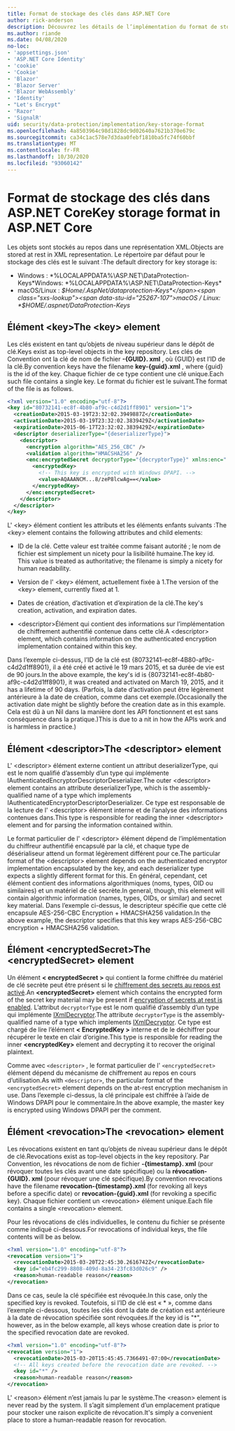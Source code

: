 ```yaml
---
title: Format de stockage des clés dans ASP.NET Core
author: rick-anderson
description: Découvrez les détails de l’implémentation du format de stockage de la clé de protection des données ASP.NET Core.
ms.author: riande
ms.date: 04/08/2020
no-loc:
- 'appsettings.json'
- 'ASP.NET Core Identity'
- 'cookie'
- 'Cookie'
- 'Blazor'
- 'Blazor Server'
- 'Blazor WebAssembly'
- 'Identity'
- "Let's Encrypt"
- 'Razor'
- 'SignalR'
uid: security/data-protection/implementation/key-storage-format
ms.openlocfilehash: 4a8503964c98d1828dc9d02640a7621b370e679c
ms.sourcegitcommit: ca34c1ac578e7d3daa0febf1810ba5fc74f60bbf
ms.translationtype: MT
ms.contentlocale: fr-FR
ms.lasthandoff: 10/30/2020
ms.locfileid: "93060142"
---
```

# <a name="key-storage-format-in-aspnet-core"></a><span data-ttu-id="25267-103">Format de stockage des clés dans ASP.NET Core</span><span class="sxs-lookup"><span data-stu-id="25267-103">Key storage format in ASP.NET Core</span></span>

<a name="data-protection-implementation-key-storage-format"></a>

<span data-ttu-id="25267-104">Les objets sont stockés au repos dans une représentation XML.</span><span class="sxs-lookup"><span data-stu-id="25267-104">Objects are stored at rest in XML representation.</span></span> <span data-ttu-id="25267-105">Le répertoire par défaut pour le stockage des clés est le suivant :</span><span class="sxs-lookup"><span data-stu-id="25267-105">The default directory for key storage is:</span></span>

* <span data-ttu-id="25267-106">Windows : \*%LOCALAPPDATA%\ASP.NET\DataProtection-Keys\*</span><span class="sxs-lookup"><span data-stu-id="25267-106">Windows: \*%LOCALAPPDATA%\ASP.NET\DataProtection-Keys\*</span></span>
* <span data-ttu-id="25267-107">macOS/Linux : *$Home/.AspNet/dataprotection-Keys*</span><span class="sxs-lookup"><span data-stu-id="25267-107">macOS / Linux: *$HOME/.aspnet/DataProtection-Keys*</span></span>

## <a name="the-key-element"></a><span data-ttu-id="25267-108">Élément \<key></span><span class="sxs-lookup"><span data-stu-id="25267-108">The \<key> element</span></span>

<span data-ttu-id="25267-109">Les clés existent en tant qu’objets de niveau supérieur dans le dépôt de clé.</span><span class="sxs-lookup"><span data-stu-id="25267-109">Keys exist as top-level objects in the key repository.</span></span> <span data-ttu-id="25267-110">Les clés de Convention ont la clé de nom de fichier **-{GUID}. xml** , où {GUID} est l’ID de la clé.</span><span class="sxs-lookup"><span data-stu-id="25267-110">By convention keys have the filename **key-{guid}.xml** , where {guid} is the id of the key.</span></span> <span data-ttu-id="25267-111">Chaque fichier de ce type contient une clé unique.</span><span class="sxs-lookup"><span data-stu-id="25267-111">Each such file contains a single key.</span></span> <span data-ttu-id="25267-112">Le format du fichier est le suivant.</span><span class="sxs-lookup"><span data-stu-id="25267-112">The format of the file is as follows.</span></span>

```xml
<?xml version="1.0" encoding="utf-8"?>
<key id="80732141-ec8f-4b80-af9c-c4d2d1ff8901" version="1">
  <creationDate>2015-03-19T23:32:02.3949887Z</creationDate>
  <activationDate>2015-03-19T23:32:02.3839429Z</activationDate>
  <expirationDate>2015-06-17T23:32:02.3839429Z</expirationDate>
  <descriptor deserializerType="{deserializerType}">
    <descriptor>
      <encryption algorithm="AES_256_CBC" />
      <validation algorithm="HMACSHA256" />
      <enc:encryptedSecret decryptorType="{decryptorType}" xmlns:enc="...">
        <encryptedKey>
          <!-- This key is encrypted with Windows DPAPI. -->
          <value>AQAAANCM...8/zeP8lcwAg==</value>
        </encryptedKey>
      </enc:encryptedSecret>
    </descriptor>
  </descriptor>
</key>
```

<span data-ttu-id="25267-113">L' \<key> élément contient les attributs et les éléments enfants suivants :</span><span class="sxs-lookup"><span data-stu-id="25267-113">The \<key> element contains the following attributes and child elements:</span></span>

* <span data-ttu-id="25267-114">ID de la clé. Cette valeur est traitée comme faisant autorité ; le nom de fichier est simplement un nicety pour la lisibilité humaine.</span><span class="sxs-lookup"><span data-stu-id="25267-114">The key id. This value is treated as authoritative; the filename is simply a nicety for human readability.</span></span>

* <span data-ttu-id="25267-115">Version de l' \<key> élément, actuellement fixée à 1.</span><span class="sxs-lookup"><span data-stu-id="25267-115">The version of the \<key> element, currently fixed at 1.</span></span>

* <span data-ttu-id="25267-116">Dates de création, d’activation et d’expiration de la clé.</span><span class="sxs-lookup"><span data-stu-id="25267-116">The key's creation, activation, and expiration dates.</span></span>

* <span data-ttu-id="25267-117">\<descriptor>Élément qui contient des informations sur l’implémentation de chiffrement authentifié contenue dans cette clé.</span><span class="sxs-lookup"><span data-stu-id="25267-117">A \<descriptor> element, which contains information on the authenticated encryption implementation contained within this key.</span></span>

<span data-ttu-id="25267-118">Dans l’exemple ci-dessus, l’ID de la clé est {80732141-ec8f-4B80-af9c-c4d2d1ff8901}, il a été créé et activé le 19 mars 2015, et sa durée de vie est de 90 jours.</span><span class="sxs-lookup"><span data-stu-id="25267-118">In the above example, the key's id is {80732141-ec8f-4b80-af9c-c4d2d1ff8901}, it was created and activated on March 19, 2015, and it has a lifetime of 90 days.</span></span> <span data-ttu-id="25267-119">(Parfois, la date d’activation peut être légèrement antérieure à la date de création, comme dans cet exemple.</span><span class="sxs-lookup"><span data-stu-id="25267-119">(Occasionally the activation date might be slightly before the creation date as in this example.</span></span> <span data-ttu-id="25267-120">Cela est dû à un Nil dans la manière dont les API fonctionnent et est sans conséquence dans la pratique.)</span><span class="sxs-lookup"><span data-stu-id="25267-120">This is due to a nit in how the APIs work and is harmless in practice.)</span></span>

## <a name="the-descriptor-element"></a><span data-ttu-id="25267-121">Élément \<descriptor></span><span class="sxs-lookup"><span data-stu-id="25267-121">The \<descriptor> element</span></span>

<span data-ttu-id="25267-122">L' \<descriptor> élément externe contient un attribut deserializerType, qui est le nom qualifié d’assembly d’un type qui implémente IAuthenticatedEncryptorDescriptorDeserializer.</span><span class="sxs-lookup"><span data-stu-id="25267-122">The outer \<descriptor> element contains an attribute deserializerType, which is the assembly-qualified name of a type which implements IAuthenticatedEncryptorDescriptorDeserializer.</span></span> <span data-ttu-id="25267-123">Ce type est responsable de la lecture de l' \<descriptor> élément interne et de l’analyse des informations contenues dans.</span><span class="sxs-lookup"><span data-stu-id="25267-123">This type is responsible for reading the inner \<descriptor> element and for parsing the information contained within.</span></span>

<span data-ttu-id="25267-124">Le format particulier de l' \<descriptor> élément dépend de l’implémentation du chiffreur authentifié encapsulé par la clé, et chaque type de désérialiseur attend un format légèrement différent pour ce.</span><span class="sxs-lookup"><span data-stu-id="25267-124">The particular format of the \<descriptor> element depends on the authenticated encryptor implementation encapsulated by the key, and each deserializer type expects a slightly different format for this.</span></span> <span data-ttu-id="25267-125">En général, cependant, cet élément contient des informations algorithmiques (noms, types, OID ou similaires) et un matériel de clé secrète.</span><span class="sxs-lookup"><span data-stu-id="25267-125">In general, though, this element will contain algorithmic information (names, types, OIDs, or similar) and secret key material.</span></span> <span data-ttu-id="25267-126">Dans l’exemple ci-dessus, le descripteur spécifie que cette clé encapsule AES-256-CBC Encryption + HMACSHA256 validation.</span><span class="sxs-lookup"><span data-stu-id="25267-126">In the above example, the descriptor specifies that this key wraps AES-256-CBC encryption + HMACSHA256 validation.</span></span>

## <a name="the-encryptedsecret-element"></a><span data-ttu-id="25267-127">Élément \<encryptedSecret></span><span class="sxs-lookup"><span data-stu-id="25267-127">The \<encryptedSecret> element</span></span>

<span data-ttu-id="25267-128">Un élément **&lt; encryptedSecret &gt;** qui contient la forme chiffrée du matériel de clé secrète peut être présent si le [chiffrement des secrets au repos est activé](xref:security/data-protection/implementation/key-encryption-at-rest).</span><span class="sxs-lookup"><span data-stu-id="25267-128">An **&lt;encryptedSecret&gt;** element which contains the encrypted form of the secret key material may be present if [encryption of secrets at rest is enabled](xref:security/data-protection/implementation/key-encryption-at-rest).</span></span> <span data-ttu-id="25267-129">L’attribut `decryptorType` est le nom qualifié d’assembly d’un type qui implémente [IXmlDecryptor](/dotnet/api/microsoft.aspnetcore.dataprotection.xmlencryption.ixmldecryptor).</span><span class="sxs-lookup"><span data-stu-id="25267-129">The attribute `decryptorType` is the assembly-qualified name of a type which implements [IXmlDecryptor](/dotnet/api/microsoft.aspnetcore.dataprotection.xmlencryption.ixmldecryptor).</span></span> <span data-ttu-id="25267-130">Ce type est chargé de lire l’élément **&lt; EncryptedKey &gt;** interne et de le déchiffrer pour récupérer le texte en clair d’origine.</span><span class="sxs-lookup"><span data-stu-id="25267-130">This type is responsible for reading the inner **&lt;encryptedKey&gt;** element and decrypting it to recover the original plaintext.</span></span>

<span data-ttu-id="25267-131">Comme avec `<descriptor>` , le format particulier de l' `<encryptedSecret>` élément dépend du mécanisme de chiffrement au repos en cours d’utilisation.</span><span class="sxs-lookup"><span data-stu-id="25267-131">As with `<descriptor>`, the particular format of the `<encryptedSecret>` element depends on the at-rest encryption mechanism in use.</span></span> <span data-ttu-id="25267-132">Dans l’exemple ci-dessus, la clé principale est chiffrée à l’aide de Windows DPAPI pour le commentaire.</span><span class="sxs-lookup"><span data-stu-id="25267-132">In the above example, the master key is encrypted using Windows DPAPI per the comment.</span></span>

## <a name="the-revocation-element"></a><span data-ttu-id="25267-133">Élément \<revocation></span><span class="sxs-lookup"><span data-stu-id="25267-133">The \<revocation> element</span></span>

<span data-ttu-id="25267-134">Les révocations existent en tant qu’objets de niveau supérieur dans le dépôt de clé.</span><span class="sxs-lookup"><span data-stu-id="25267-134">Revocations exist as top-level objects in the key repository.</span></span> <span data-ttu-id="25267-135">Par Convention, les révocations de nom de fichier **-{timestamp}. xml** (pour révoquer toutes les clés avant une date spécifique) ou la **révocation-{GUID}. xml** (pour révoquer une clé spécifique).</span><span class="sxs-lookup"><span data-stu-id="25267-135">By convention revocations have the filename **revocation-{timestamp}.xml** (for revoking all keys before a specific date) or **revocation-{guid}.xml** (for revoking a specific key).</span></span> <span data-ttu-id="25267-136">Chaque fichier contient un \<revocation> élément unique.</span><span class="sxs-lookup"><span data-stu-id="25267-136">Each file contains a single \<revocation> element.</span></span>

<span data-ttu-id="25267-137">Pour les révocations de clés individuelles, le contenu du fichier se présente comme indiqué ci-dessous.</span><span class="sxs-lookup"><span data-stu-id="25267-137">For revocations of individual keys, the file contents will be as below.</span></span>

```xml
<?xml version="1.0" encoding="utf-8"?>
<revocation version="1">
  <revocationDate>2015-03-20T22:45:30.2616742Z</revocationDate>
  <key id="eb4fc299-8808-409d-8a34-23fc83d026c9" />
  <reason>human-readable reason</reason>
</revocation>
```

<span data-ttu-id="25267-138">Dans ce cas, seule la clé spécifiée est révoquée.</span><span class="sxs-lookup"><span data-stu-id="25267-138">In this case, only the specified key is revoked.</span></span> <span data-ttu-id="25267-139">Toutefois, si l’ID de clé est « \* », comme dans l’exemple ci-dessous, toutes les clés dont la date de création est antérieure à la date de révocation spécifiée sont révoquées.</span><span class="sxs-lookup"><span data-stu-id="25267-139">If the key id is "\*", however, as in the below example, all keys whose creation date is prior to the specified revocation date are revoked.</span></span>

```xml
<?xml version="1.0" encoding="utf-8"?>
<revocation version="1">
  <revocationDate>2015-03-20T15:45:45.7366491-07:00</revocationDate>
  <!-- All keys created before the revocation date are revoked. -->
  <key id="*" />
  <reason>human-readable reason</reason>
</revocation>
```

<span data-ttu-id="25267-140">L' \<reason> élément n’est jamais lu par le système.</span><span class="sxs-lookup"><span data-stu-id="25267-140">The \<reason> element is never read by the system.</span></span> <span data-ttu-id="25267-141">Il s’agit simplement d’un emplacement pratique pour stocker une raison explicite de révocation.</span><span class="sxs-lookup"><span data-stu-id="25267-141">It's simply a convenient place to store a human-readable reason for revocation.</span></span>
